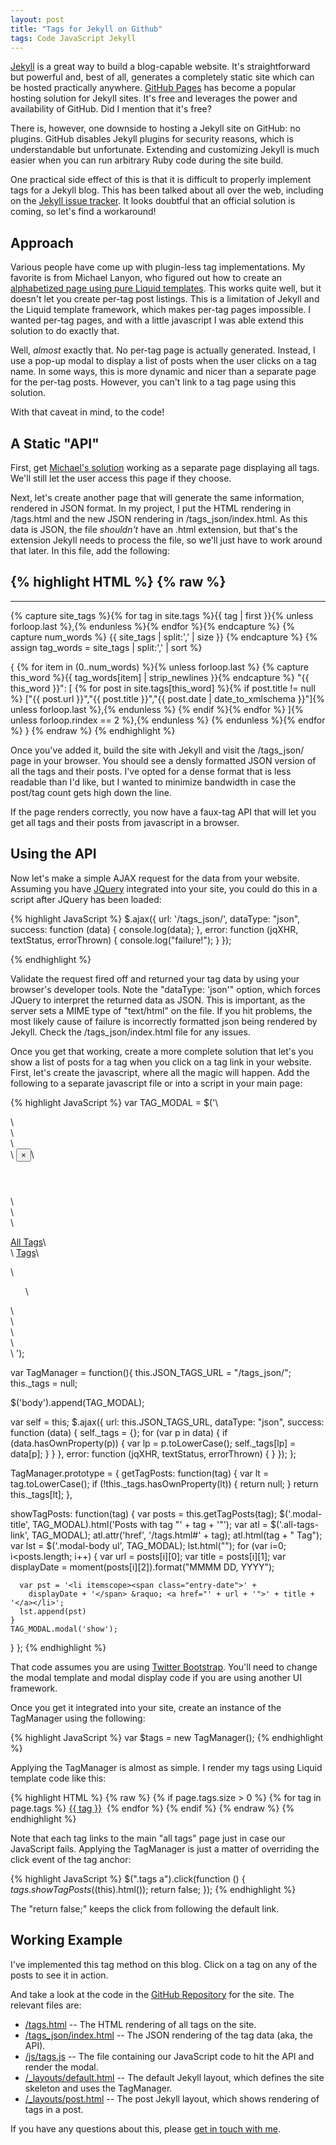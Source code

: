 ```yaml
---
layout: post
title: "Tags for Jekyll on Github"
tags: Code JavaScript Jekyll
---
```


[Jekyll](http://jekyllrb.com/) is a great way to build a blog-capable website. It's straightforward
but powerful and, best of all, generates a completely static site which can be hosted practically anywhere.
[GitHub Pages](http://pages.github.com/) has become a popular hosting solution for Jekyll sites. It's
free and leverages the power and availability of GitHub. Did I mention that it's free?

There is, however, one downside to hosting a Jekyll site on GitHub: no plugins. GitHub disables Jekyll
plugins for security reasons, which is understandable but unfortunate. Extending and customizing Jekyll
is much easier when you can run arbitrary Ruby code during the site build.

One practical side effect of this is that it is difficult to properly implement tags
for a Jekyll blog. This has been talked about all over the web, including on the
[Jekyll issue tracker](https://github.com/jekyll/jekyll/issues/867). It looks doubtful that
an official solution is coming, so let's find a workaround!

<!-- more -->

## Approach

Various people have come up with plugin-less tag implementations. My favorite is from Michael Lanyon,
who figured out how to create an 
[alphabetized page using pure Liquid templates](http://blog.lanyonm.org/articles/2013/11/21/alphabetize-jekyll-page-tags-pure-liquid.html). 
This works quite well, but it doesn't let you create per-tag post listings. This is a limitation of
Jekyll and the Liquid template framework, which makes per-tag pages impossible. I wanted per-tag pages,
and with a little javascript I was able extend this solution to do exactly that.

Well, *almost* exactly that. No per-tag page is actually generated. Instead, I use a pop-up modal to
display a list of posts when the user clicks on a tag name. In some ways, this is more dynamic and nicer
than a separate page for the per-tag posts. However, you can't link to a tag page using this solution.

With that caveat in mind, to the code!


## A Static "API"

First, get [Michael's solution](http://blog.lanyonm.org/articles/2013/11/21/alphabetize-jekyll-page-tags-pure-liquid.html)
working as a separate page displaying all tags. We'll still let the user access this page if they choose.

Next, let's create another page that will generate the same information, rendered in JSON format.
In my project, I put the HTML rendering in /tags.html and the new JSON rendering in
/tags_json/index.html. As this data is JSON, the file *shouldn't* have an .html extension, but that's
the extension Jekyll needs to process the file, so we'll just have to work around that later. In this file,
add the following:

{% highlight HTML %}
{% raw %}
---
---

{% capture site_tags %}{% for tag in site.tags %}{{ tag | first }}{% unless forloop.last %},{% endunless %}{% endfor %}{% endcapture %}
{% capture num_words %}
  {{ site_tags | split:',' | size }}
{% endcapture %}
{% assign tag_words = site_tags | split:',' | sort %}

{
{% for item in (0..num_words) %}{% unless forloop.last %}
  {% capture this_word %}{{ tag_words[item] | strip_newlines }}{% endcapture %}
  "{{ this_word }}": [
    {% for post in site.tags[this_word] %}{% if post.title != null %}
    ["{{ post.url }}","{{ post.title }}","{{ post.date | date_to_xmlschema }}"]{% unless forloop.last %},{% endunless %}
    {% endif %}{% endfor %}
  ]{% unless forloop.rindex == 2 %},{% endunless %}
{% endunless %}{% endfor %}
}
{% endraw %}
{% endhighlight %}

Once you've added it, build the site with Jekyll and visit the /tags_json/ page in your
browser. You should see a densly formatted JSON version of all the tags and their posts.
I've opted for a dense format that is less readable than I'd like, but I wanted to minimize
bandwidth in case the post/tag count gets high down the line.

If the page renders correctly, you now have a faux-tag API that will let you get all tags
and their posts from javascript in a browser.


## Using the API

Now let's make a simple AJAX request for the data from your website. Assuming you have 
[JQuery](http://jquery.com/) integrated into your site, you could do this in a script after
JQuery has been loaded:

{% highlight JavaScript %}
$.ajax({
  url: '/tags_json/',
  dataType: "json",
  success: function (data) {
    console.log(data);
  },
  error: function (jqXHR, textStatus, errorThrown) {
    console.log("failure!");
  }
});

{% endhighlight %}

Validate the request fired off and returned your tag data by using your browser's 
developer tools. Note the "dataType: 'json'" option, which forces JQuery to interpret
the returned data as JSON. This is important, as the server sets a MIME type of 
"text/html" on the file. If you hit problems, the most likely cause of failure is 
incorrectly formatted json being rendered by Jekyll. Check the /tags_json/index.html 
file for any issues.

Once you get that working, create a more complete solution that let's you show a list
of posts for a tag when you click on a tag link in your website. First, let's create
the javascript, where all the magic will happen. Add the following to a separate
javascript file or into a script in your main page:

{% highlight JavaScript %}
var TAG_MODAL = $('\
<div id="tag-post-list-modal" class="modal fade" tabindex="-1">\
  <div class="modal-dialog">\
    <div class="modal-content">\
      <div class="modal-header">\
        <button type="button" class="close" data-dismiss="modal" aria-hidden="true">&times;</button>\
        <h4 class="modal-title">&nbsp;</h4>\
      </div>\
      <div class="modal-body">\
        <p><a href="/tags.html">All Tags</a>\
        <br />\
        <a class="all-tags-link" href="/tags.html">Tags</a>\
        </p>\
        <ul class="modal-tag-list">\
        </ul>\
      </div>\
    </div>\
  </div>\
</div>\
');

var TagManager = function(){
  this.JSON_TAGS_URL = "/tags_json/";
  this._tags = null;

  $('body').append(TAG_MODAL);

  var self = this;
  $.ajax({
    url: this.JSON_TAGS_URL,
    dataType: "json",
    success: function (data) {
      self._tags = {};
      for (var p in data) {
        if (data.hasOwnProperty(p)) {
          var lp = p.toLowerCase();
          self._tags[lp] = data[p];
        }
      }
    },
    error: function (jqXHR, textStatus, errorThrown) {
    }
  });
};

TagManager.prototype = {
  getTagPosts: function(tag) {
    var lt = tag.toLowerCase();
    if (!this._tags.hasOwnProperty(lt)) {
      return null;
    }
    return this._tags[lt];
  },

  showTagPosts: function(tag) {
    var posts = this.getTagPosts(tag);
    $('.modal-title', TAG_MODAL).html('Posts with tag "' + tag + '"');
    var atl = $('.all-tags-link', TAG_MODAL);
    atl.attr('href', '/tags.html#' + tag);
    atl.html(tag + " Tag");
    var lst = $('.modal-body ul', TAG_MODAL);
    lst.html("");
    for (var i=0; i<posts.length; i++) {
      var url = posts[i][0];
      var title = posts[i][1];
      var displayDate = moment(posts[i][2]).format("MMMM DD, YYYY");

      var pst = '<li itemscope><span class="entry-date">' +
        displayDate + '</span> &raquo; <a href="' + url + '">' + title + '</a></li>';
      lst.append(pst)
    }
    TAG_MODAL.modal('show');
  }
};
{% endhighlight %}

That code assumes you are using [Twitter Bootstrap](http://getbootstrap.com/). You'll
need to change the modal template and modal display code if you are using another UI
framework.

Once you get it integrated into your site, create an instance of the TagManager
using the following:

{% highlight JavaScript %}
var $tags = new TagManager();
{% endhighlight %}

Applying the TagManager is almost as simple. I render my tags using Liquid template
code like this:

{% highlight HTML %}
{% raw %}
{% if page.tags.size > 0 %}
<span class="tags">
  {% for tag in page.tags %}
    <a href="/tags.html#{{tag}}">{{ tag }}</a>&nbsp;
  {% endfor %}
</span>
{% endif %}
{% endraw %}
{% endhighlight %}

Note that each tag links to the main "all tags" page just in case our JavaScript fails. 
Applying the TagManager is just a matter of overriding the click event of the tag anchor:

{% highlight JavaScript %}
$(".tags a").click(function () {
  $tags.showTagPosts($(this).html());
  return false;
});
{% endhighlight %}

The "return false;" keeps the click from following the default link.



## Working Example

I've implemented this tag method on this blog. Click on a tag on any of the posts to see it in action.

And take a look at the code in the 
[GitHub Repository](https://github.com/mrtrumbe/mrtrumbe.github.io) for the site. The relevant
files are:

* [/tags.html](https://github.com/mrtrumbe/mrtrumbe.github.io/blob/master/tags.html)
    -- The HTML rendering of all tags on the site.
* [/tags_json/index.html](https://github.com/mrtrumbe/mrtrumbe.github.io/blob/master/tags_json/index.html)
    -- The JSON rendering of the tag data (aka, the API).
* [/js/tags.js](https://github.com/mrtrumbe/mrtrumbe.github.io/blob/master/js/tags.js)
    -- The file containing our JavaScript code to hit the API and render the modal.
* [/_layouts/default.html](https://github.com/mrtrumbe/mrtrumbe.github.io/blob/master/_layouts/default.html)
    -- The default Jekyll layout, which defines the site skeleton and uses the TagManager.
* [/_layouts/post.html](https://github.com/mrtrumbe/mrtrumbe.github.io/blob/master/_layouts/post.html)
    -- The post Jekyll layout, which shows rendering of tags in a post.

If you have any questions about this, please [get in touch with me](/#connect).

